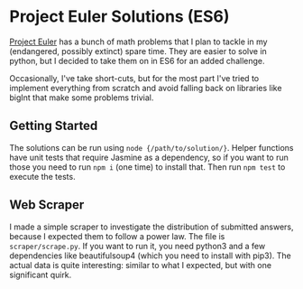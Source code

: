# Project Euler Solutions (ES6)

[Project Euler](https://projecteuler.net) has a bunch of math problems that I plan to tackle in my (endangered, possibly extinct) spare time. They are easier to solve in python, but I decided to take them on in ES6 for an added challenge.

Occasionally, I've take short-cuts, but for the most part I've tried
to implement everything from scratch and avoid falling back on libraries like bigInt that make some problems trivial.

## Getting Started

The solutions can be run using `node {/path/to/solution/}`. Helper functions have unit tests that require Jasmine as a dependency, so if you want to run those you need to run `npm i` (one time) to install that. Then run `npm test` to execute the tests.

## Web Scraper

I made a simple scraper to investigate the distribution of submitted answers, because I expected them to follow a power law. The file is `scraper/scrape.py`. If you want to run it, you need python3 and a few dependencies like beautifulsoup4 (which you need to install with pip3). The actual data is quite interesting: similar to what I expected, but with one significant quirk.
